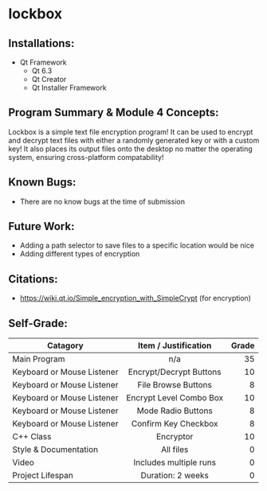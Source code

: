 # lockbox

## Installations:
- Qt Framework
  - Qt 6.3
  - Qt Creator
  - Qt Installer Framework

## Program Summary & Module 4 Concepts:
Lockbox is a simple text file encryption program! It can be used to encrypt and decrypt text files with either a randomly generated key or with a custom key! It also places its output files onto the desktop no matter the operating system, ensuring cross-platform compatability!

## Known Bugs:
- There are no know bugs at the time of submission

## Future Work:
- Adding a path selector to save files to a specific location would be nice
- Adding different types of encryption

## Citations:
- https://wiki.qt.io/Simple_encryption_with_SimpleCrypt (for encryption)

## Self-Grade:
| Catagory                   | Item \/ Justification   | Grade  |
| ---------------------------|:----------------------:| ------:|
| Main Program               |   n/a                  |   35   |
| Keyboard or Mouse Listener | Encrypt/Decrypt Buttons|   10   |
| Keyboard or Mouse Listener | File Browse Buttons    |   8    |
| Keyboard or Mouse Listener | Encrypt Level Combo Box|   10   |
| Keyboard or Mouse Listener | Mode Radio Buttons     |   8    |
| Keyboard or Mouse Listener | Confirm Key Checkbox   |   8    |
| C++ Class                  | Encryptor              |   10   |
| Style & Documentation      | All files              |   0    |
| Video                      | Includes multiple runs |   0    |
| Project Lifespan           | Duration: 2 weeks      |   0    |
